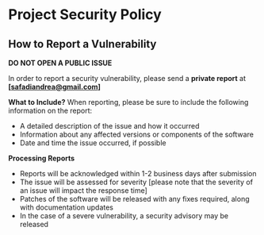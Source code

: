 # Project Security Policy

## How to Report a Vulnerability

**DO NOT OPEN A PUBLIC ISSUE**

In order to report a security vulnerability, please send a **private report** at **[safadiandrea@gmail.com]** 

**What to Include?**
When reporting, please be sure to include the following information on the report:
- A detailed description of the issue and how it occurred
- Information about any affected versions or components of the software
- Date and time the issue occurred, if possible

**Processing Reports**
- Reports will be acknowledged within 1-2 business days after submission
- The issue will be assessed for severity [please note that the severity of an issue will impact the response time]
- Patches of the software will be released with any fixes required, along with documentation updates
- In the case of a severe vulnerability, a security advisory may be released

  
